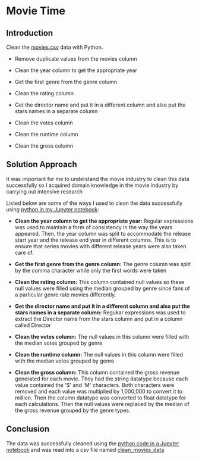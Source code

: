 # Movie Time

## Introduction

Clean the [movies.csv](https://github.com/Nancy9ice/Movie-Time/blob/main/movies.csv) data with Python.

- Remove duplicate values from the movies column

- Clean the year column to get the appropriate year

- Get the first genre from the genre column

- Clean the rating column

- Get the director name and put it in a different column and also put the stars names in a separate column

- Clean the votes column

- Clean the runtime column

- Clean the gross column

## Solution Approach

It was important for me to understand the movie industry to clean this data successfully so I acquired domain knowledge in the movie industry by carrying out intensive research

Listed below are some of the ways I used to clean the data successfully using [python in my Jupyter notebook](https://github.com/Nancy9ice/Movie-Time/blob/main/Movie%20Time%20Python%20Code-checkpoint.ipynb): 

- **Clean the year column to get the appropriate year:** Regular expressions was used to maintain a form of consistency in the way the years appeared. Then, the year column was split to accommodate the release start year and the release end year in different columns. This is to ensure that series movies with different release years were also taken care of. 

- **Get the first genre from the genre column:** The genre column was split by the comma character while only the first words were taken

- **Clean the rating column:** This column contained null values so these null values were filled using the median grouped by genre since fans of a particular genre rate movies differently. 

- **Get the director name and put it in a different column and also put the stars names in a separate column:** Regukar expressions was used to extract the Director name from the stars column and put in a column called Director

- **Clean the votes column:** The null values in this column were filled with the median votes grouped by genre

- **Clean the runtime column:** The null values in this column were filled with the median votes grouped by genre

- **Clean the gross column:** This column contained the gross revenue generated for each movie. They had the string datatype because each value contained the '$' and 'M' characters. Both characters were removed and each value was multiplied by 1,000,000 to convert it to million. Then the column datatype was converted to float datatype for each calculations. Then the null values were replaced by the median of the gross revenue grouped by the genre types. 

## Conclusion

The data was successfully cleaned using the [python code in a Jupyter notebook](https://github.com/Nancy9ice/Movie-Time/blob/main/Movie%20Time%20Python%20Code-checkpoint.ipynb) and was read into a csv file named [clean_movies_data](https://github.com/Nancy9ice/Movie-Time/blob/main/clean_movies_data.csv)